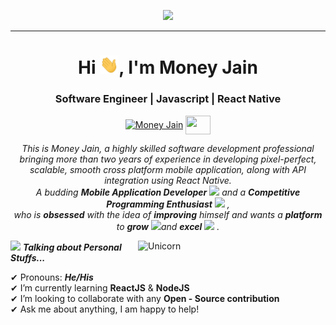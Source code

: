 <p align="center">
  <img src="https://github.com/thompsonemerson/thompsonemerson/raw/master/cover-thompson.png" height="200"/>
</p>
<hr>
<h1 align="center">Hi <img src="https://raw.githubusercontent.com/ABSphreak/ABSphreak/master/gifs/Hi.gif" width="30">, I'm Money Jain</h1>
<h3 align="center">Software Engineer | Javascript | React Native</h3>
<p align="center">
<a href="https://www.linkedin.com/in/moneyjain/" target="blank"><img align="center" src="https://www.vectorlogo.zone/logos/linkedin/linkedin-icon.svg" alt="Money Jain" height="30" width="40" /></a>
<a href = "mailto: jain.money21@gmail.com"><img align="center" src="https://www.vectorlogo.zone/logos/gmail/gmail-icon.svg" height="30" width="40" /></a>
</p>
</p>
<p align="center">
  <em>
    This is Money Jain, a highly skilled software development professional bringing more than two years of experience in developing pixel-perfect, scalable, smooth cross platform mobile application, along with API integration using React Native. <br>
    A budding <b>Mobile Application Developer</b> <img src="https://github.com/TheDudeThatCode/TheDudeThatCode/blob/master/Assets/Developer.gif" width="30"> and a <b>Competitive Programming Enthusiast</b>&nbsp;<img src="https://github.com/TheDudeThatCode/TheDudeThatCode/blob/master/Assets/Designer.gif" width="36">&nbsp,<br>who is <b>obsessed</b>
    with the idea of <b>improving</b> himself and wants a <b>platform</b> to 
    <b>grow</b> <img src="https://github.com/TheDudeThatCode/TheDudeThatCode/blob/master/Assets/Rocket.gif" width="18">and 
    <b>excel</b> <img src="https://github.com/TheDudeThatCode/TheDudeThatCode/blob/master/Assets/Medal.gif" width="20">&nbsp.
  </em> 
  <br>
</p>

<img align="right" width=300 alt="Unicorn" src="https://media.giphy.com/media/3ohs4BSacFKI7A717y/giphy.gif" />

<img src="https://media.giphy.com/media/ObNTw8Uzwy6KQ/giphy.gif" width="30">&nbsp;***Talking about Personal Stuffs...***

✔ Pronouns: ***He/His*** <br>
✔ I’m currently learning **ReactJS** & **NodeJS**<br>
✔ I’m looking to collaborate with any **Open - Source contribution**<br>
✔ Ask me about anything, I am happy to help!<br>

<!--- 
- 💞️ I’m looking to collaborate on ...
- 🌱 I’m currently learning Node.js & mongoDB.
- 👋 Hi, I’m Money Jain.
- 👀 I’m a software engineer having extensive experience in React Native & Javascript.
- 📫 Let's Connect...
--->
<!---
moneyjain21/moneyjain21 is a ✨ special ✨ reposi
tory because its `README.md` (this file) appears on your GitHub profile.
You can click the Preview link to take a look at your changes.
--->
